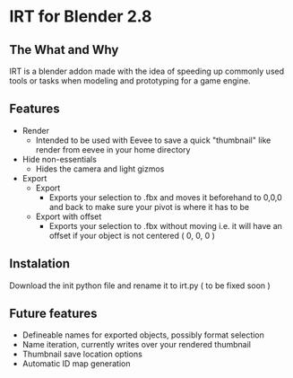 # IRT for Blender 2.8
## The What and Why
IRT is a blender addon made with the idea of speeding up commonly used tools or tasks when modeling and prototyping for a game engine.


## Features
- Render
  - Intended to be used with Eevee to save a quick "thumbnail" like render from eevee in your home directory
- Hide non-essentials
  - Hides the camera and light gizmos
- Export
  - Export
    - Exports your selection to .fbx and moves it beforehand to 0,0,0 and back to make sure your pivot is where it has to be
  - Export with offset
    - Exports your selection to .fbx without moving i.e. it will have an offset if your object is not centered ( 0, 0, 0 )

## Instalation

Download the init python file and rename it to irt.py ( to be fixed soon )

## Future features
- Defineable names for exported objects, possibly format selection
- Name iteration, currently writes over your rendered thumbnail
- Thumbnail save location options
- Automatic ID map generation